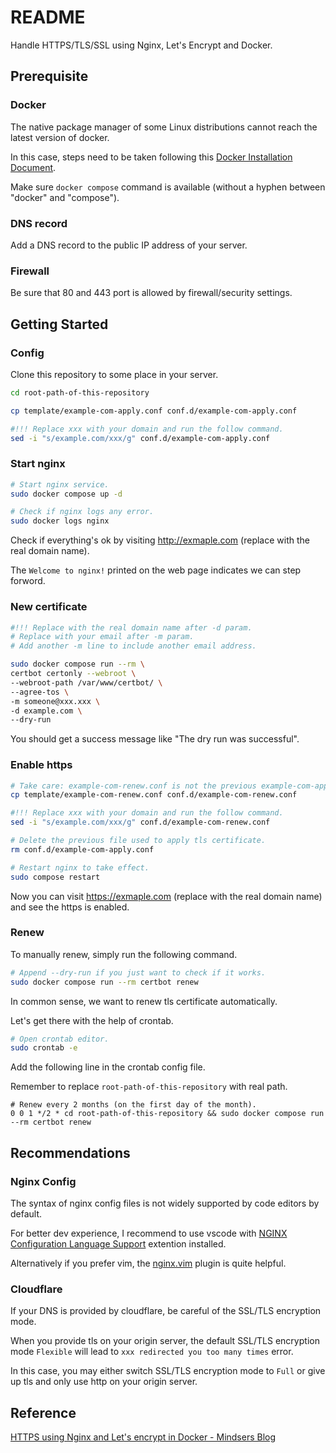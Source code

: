 # README

Handle HTTPS/TLS/SSL using Nginx, Let's Encrypt and Docker.

## Prerequisite

### Docker

The native package manager of some Linux distributions cannot reach the latest version of docker.

In this case, steps need to be taken following this [Docker Installation Document](https://docs.docker.com/engine/install/).

Make sure `docker compose` command is available (without a hyphen between "docker" and "compose").

### DNS record

Add a DNS record to the public IP address of your server.

### Firewall

Be sure that 80 and 443 port is allowed by firewall/security settings.

## Getting Started

### Config

Clone this repository to some place in your server.

```sh
cd root-path-of-this-repository

cp template/example-com-apply.conf conf.d/example-com-apply.conf

#!!! Replace xxx with your domain and run the follow command.
sed -i "s/example.com/xxx/g" conf.d/example-com-apply.conf
```

### Start nginx

```sh
# Start nginx service.
sudo docker compose up -d

# Check if nginx logs any error.
sudo docker logs nginx
```

Check if everything's ok by visiting http://exmaple.com (replace with the real domain name).

The `Welcome to nginx!` printed on the web page indicates we can step forword.

### New certificate

```sh
#!!! Replace with the real domain name after -d param.
# Replace with your email after -m param.
# Add another -m line to include another email address.

sudo docker compose run --rm \
certbot certonly --webroot \
--webroot-path /var/www/certbot/ \
--agree-tos \
-m someone@xxx.xxx \
-d example.com \
--dry-run
```

You should get a success message like "The dry run was successful".

### Enable https

```sh
# Take care: example-com-renew.conf is not the previous example-com-apply.conf
cp template/example-com-renew.conf conf.d/example-com-renew.conf

#!!! Replace xxx with your domain and run the follow command.
sed -i "s/example.com/xxx/g" conf.d/example-com-renew.conf

# Delete the previous file used to apply tls certificate.
rm conf.d/example-com-apply.conf

# Restart nginx to take effect.
sudo compose restart
```

Now you can visit https://exmaple.com (replace with the real domain name) and see the https is enabled.

### Renew

To manually renew, simply run the following command.

```sh
# Append --dry-run if you just want to check if it works.
sudo docker compose run --rm certbot renew
```

In common sense, we want to renew tls certificate automatically.

Let's get there with the help of crontab.

```sh
# Open crontab editor.
sudo crontab -e
```

Add the following line in the crontab config file.

Remember to replace `root-path-of-this-repository` with real path.

```crontab
# Renew every 2 months (on the first day of the month).
0 0 1 */2 * cd root-path-of-this-repository && sudo docker compose run --rm certbot renew
```

## Recommendations

### Nginx Config

The syntax of nginx config files is not widely supported by code editors by default.

For better dev experience, I recommend to use vscode with
[NGINX Configuration Language Support](https://marketplace.visualstudio.com/items?itemName=ahmadalli.vscode-nginx-conf) extention installed.

Alternatively if you prefer vim, the [nginx.vim](https://github.com/chr4/nginx.vim) plugin is quite helpful.

### Cloudflare

If your DNS is provided by cloudflare, be careful of the SSL/TLS encryption mode.

When you provide tls on your origin server,
the default SSL/TLS encryption mode `Flexible` will lead to `xxx redirected you too many times` error.

In this case, you may either switch SSL/TLS encryption mode to `Full`
or give up tls and only use http on your origin server.

## Reference

[HTTPS using Nginx and Let's encrypt in Docker - Mindsers Blog](https://mindsers.blog/post/https-using-nginx-certbot-docker/)